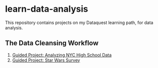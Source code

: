 # learn-data-analysis
This repository contains projects on my Dataquest learning path, for data analysis.
## The Data Cleansing Workflow
1. [Guided Project: Analyzing NYC High School Data](https://github.com/skillspark/learn-data-analysis/blob/main/Schools.ipynb)
2. [Guided Project: Star Wars Survey]()
